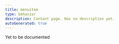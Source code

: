 ```yaml
---
title: menuitem
type: behavior
description: Content page. Has no description yet.
autoGenerated: true
---
```


Yet to be documented